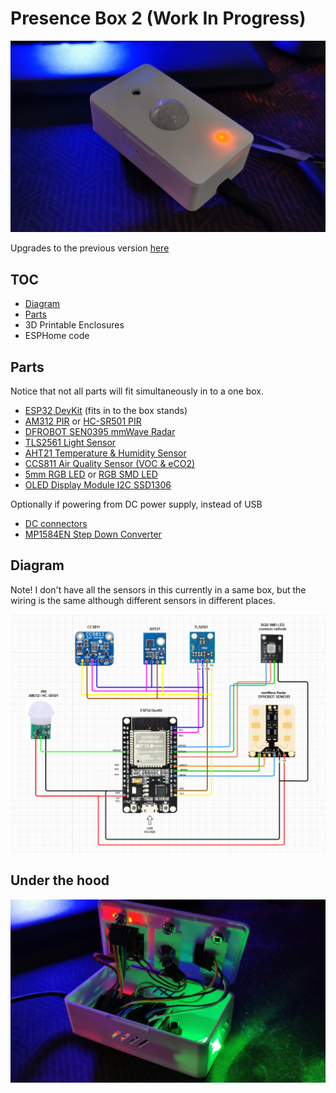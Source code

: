 # Presence Box 2 (Work In Progress)

![](presence-box.png)

Upgrades to the previous version [here](/esphome/presence)

## TOC
* [Diagram](#diagram)
* [Parts](#parts)
* 3D Printable Enclosures
* ESPHome code

## Parts

Notice that not all parts will fit simultaneously in to a one box.

* [ESP32 DevKit](https://amzn.to/3Ry7VmC) (fits in to the box stands)
* [AM312 PIR](https://amzn.to/3KYUb22) or [HC-SR501 PIR](https://amzn.to/3d7cIwp)
* [DFROBOT SEN0395 mmWave Radar](https://www.mouser.fi/ProductDetail/426-SEN0395)
* [TLS2561 Light Sensor](https://amzn.to/3RTi0uu)
* [AHT21 Temperature & Humidity Sensor](https://amzn.to/3B1unxy)
* [CCS811 Air Quality Sensor (VOC & eCO2)](https://amzn.to/3DcLwXZ)
* [5mm RGB LED](https://amzn.to/3QwpZMH) or [RGB SMD LED](https://amzn.to/3QxTkXb)
* [OLED Display Module I2C SSD1306](https://amzn.to/3QwocqQ)

Optionally if powering from DC power supply, instead of USB

* [DC connectors](https://amzn.to/3Bt9GvW)
* [MP1584EN Step Down Converter](https://amzn.to/3B1uZ6k)

## Diagram

Note! I don't have all the sensors in this currently in a same box, but the wiring is the same although different sensors in different places.

![](presence-box-diagram.png)



## Under the hood


![](under-the-hood.jpg)
